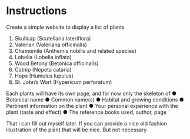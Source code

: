 # Instructions

Create a simple website to display a list of plants 
1.	Skullcap (Scutellaria lateriflora)
2.	Valerian (Valeriana officinalis)
3.	Chamomile (Anthemis nobilis and related species)
4.	Lobelia (Lobelia inflata)
5.	Wood Betony (Betonica officinalis)
6.	Catnip (Nepeta cataria)
7.	Hops (Humulus lupulus)
8.	St. John’s Wort (Hypericum perforatum)


Each plants will have its own page, and for now only the skeleton of 
●	Botanical name
●	Common name(s)
●	Habitat and growing conditions
●	Pertinent information on the plant
●	Your personal experience with the plant (taste and effect)
●	The reference books used, author, page

That i can fill out myself later. 
If you can provide a nice old fashion illustration of the plant that will be nice. But not necessary